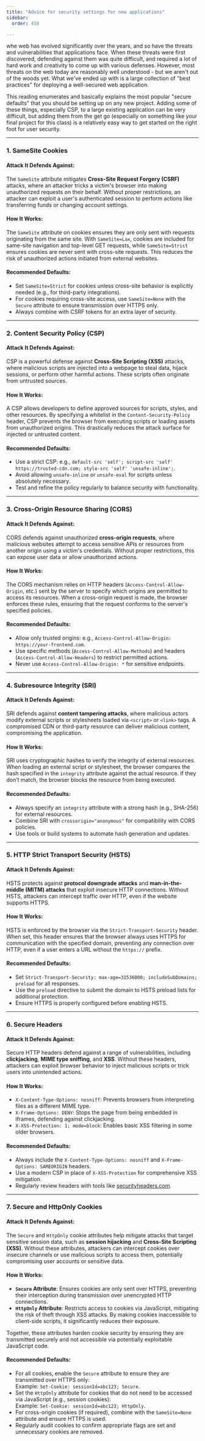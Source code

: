 ```yaml
---
title: "Advice for security settings for new applications"
sidebar:
  order: 450

---
```


whe web has evolved significantly over the years, and so have the threats and
vulnerabilities that applications face. When these threats were first
discovered, defending against them was quite difficult, and required a lot of
hard work and creativity to come up with various defenses. However, most threats
on the web today are reasonably well understood - but we aren't out of the woods
yet. What we've ended up with is a large collection of "best practices" for
deploying a well-secured web application.

This reading enumerates and basically explains the most popular "secure
defaults" that you should be setting up on any new project. Adding some of these
things, especially CSP, to a large existing application can be very difficult,
but adding them from the get go (especially on something like your final project
for this class) is a relatively easy way to get started on the right foot for
user security.

---
### **1. SameSite Cookies**
#### Attack It Defends Against:
The `SameSite` attribute mitigates **Cross-Site Request Forgery (CSRF)** attacks, where an attacker tricks a victim's browser into making unauthorized requests on their behalf. Without proper restrictions, an attacker can exploit a user's authenticated session to perform actions like transferring funds or changing account settings.

#### How It Works:
The `SameSite` attribute on cookies ensures they are only sent with requests originating from the same site. With `SameSite=Lax`, cookies are included for same-site navigation and top-level GET requests, while `SameSite=Strict` ensures cookies are never sent with cross-site requests. This reduces the risk of unauthorized actions initiated from external websites.

#### Recommended Defaults:
- Set `SameSite=Strict` for cookies unless cross-site behavior is explicitly needed (e.g., for third-party integrations).
- For cookies requiring cross-site access, use `SameSite=None` with the `Secure` attribute to ensure transmission over HTTPS only.
- Always combine with CSRF tokens for an extra layer of security.

---

### **2. Content Security Policy (CSP)**
#### Attack It Defends Against:
CSP is a powerful defense against **Cross-Site Scripting (XSS)** attacks, where malicious scripts are injected into a webpage to steal data, hijack sessions, or perform other harmful actions. These scripts often originate from untrusted sources.

#### How It Works:
A CSP allows developers to define approved sources for scripts, styles, and other resources. By specifying a whitelist in the `Content-Security-Policy` header, CSP prevents the browser from executing scripts or loading assets from unauthorized origins. This drastically reduces the attack surface for injected or untrusted content.

#### Recommended Defaults:
- Use a strict CSP: e.g., `default-src 'self'; script-src 'self' https://trusted-cdn.com; style-src 'self' 'unsafe-inline';`.
- Avoid allowing `unsafe-inline` or `unsafe-eval` for scripts unless absolutely necessary.
- Test and refine the policy regularly to balance security with functionality.

---

### **3. Cross-Origin Resource Sharing (CORS)**
#### Attack It Defends Against:
CORS defends against unauthorized **cross-origin requests**, where malicious websites attempt to access sensitive APIs or resources from another origin using a victim's credentials. Without proper restrictions, this can expose user data or allow unauthorized actions.

#### How It Works:
The CORS mechanism relies on HTTP headers (`Access-Control-Allow-Origin`, etc.) sent by the server to specify which origins are permitted to access its resources. When a cross-origin request is made, the browser enforces these rules, ensuring that the request conforms to the server's specified policies.

#### Recommended Defaults:
- Allow only trusted origins: e.g., `Access-Control-Allow-Origin: https://your-frontend.com`.
- Use specific methods (`Access-Control-Allow-Methods`) and headers (`Access-Control-Allow-Headers`) to restrict permitted actions.
- Never use `Access-Control-Allow-Origin: *` for sensitive endpoints.

---

### **4. Subresource Integrity (SRI)**
#### Attack It Defends Against:
SRI defends against **content tampering attacks**, where malicious actors modify external scripts or stylesheets loaded via `<script>` or `<link>` tags. A compromised CDN or third-party resource can deliver malicious content, compromising the application.

#### How It Works:
SRI uses cryptographic hashes to verify the integrity of external resources. When loading an external script or stylesheet, the browser compares the hash specified in the `integrity` attribute against the actual resource. If they don’t match, the browser blocks the resource from being executed.

#### Recommended Defaults:
- Always specify an `integrity` attribute with a strong hash (e.g., SHA-256) for external resources.
- Combine SRI with `crossorigin="anonymous"` for compatibility with CORS policies.
- Use tools or build systems to automate hash generation and updates.

---

### **5. HTTP Strict Transport Security (HSTS)**
#### Attack It Defends Against:
HSTS protects against **protocol downgrade attacks** and **man-in-the-middle (MITM) attacks** that exploit insecure HTTP connections. Without HSTS, attackers can intercept traffic over HTTP, even if the website supports HTTPS.

#### How It Works:
HSTS is enforced by the browser via the `Strict-Transport-Security` header. When set, this header ensures that the browser always uses HTTPS for communication with the specified domain, preventing any connection over HTTP, even if a user enters a URL without the `https://` prefix.

#### Recommended Defaults:
- Set `Strict-Transport-Security: max-age=31536000; includeSubDomains; preload` for all responses.
- Use the `preload` directive to submit the domain to HSTS preload lists for additional protection.
- Ensure HTTPS is properly configured before enabling HSTS.

---

### **6. Secure Headers**
#### Attack It Defends Against:
Secure HTTP headers defend against a range of vulnerabilities, including **clickjacking**, **MIME type sniffing**, and **XSS**. Without these headers, attackers can exploit browser behavior to inject malicious scripts or trick users into unintended actions.

#### How It Works:
- `X-Content-Type-Options: nosniff`: Prevents browsers from interpreting files as a different MIME type.
- `X-Frame-Options: DENY`: Stops the page from being embedded in iframes, defending against clickjacking.
- `X-XSS-Protection: 1; mode=block`: Enables basic XSS filtering in some older browsers.

#### Recommended Defaults:
- Always include the `X-Content-Type-Options: nosniff` and `X-Frame-Options: SAMEORIGIN` headers.
- Use a modern CSP in place of `X-XSS-Protection` for comprehensive XSS mitigation.
- Regularly review headers with tools like [securityheaders.com](https://securityheaders.com). 

---

### **7. Secure and HttpOnly Cookies**
#### Attack It Defends Against:
The `Secure` and `HttpOnly` cookie attributes help mitigate attacks that target sensitive session data, such as **session hijacking** and **Cross-Site Scripting (XSS)**. Without these attributes, attackers can intercept cookies over insecure channels or use malicious scripts to access them, potentially compromising user accounts or sensitive data.

#### How It Works:
- **`Secure` Attribute**: Ensures cookies are only sent over HTTPS, preventing their interception during transmission over unencrypted HTTP connections.
- **`HttpOnly` Attribute**: Restricts access to cookies via JavaScript, mitigating the risk of theft through XSS attacks. By making cookies inaccessible to client-side scripts, it significantly reduces their exposure.

Together, these attributes harden cookie security by ensuring they are transmitted securely and not accessible via potentially exploitable JavaScript code.

#### Recommended Defaults:
- For all cookies, enable the `Secure` attribute to ensure they are transmitted over HTTPS only:  
  Example: `Set-Cookie: sessionId=abc123; Secure`.
- Set the `HttpOnly` attribute for cookies that do not need to be accessed via JavaScript (e.g., session cookies):  
  Example: `Set-Cookie: sessionId=abc123; HttpOnly`.
- For cross-origin cookies (if required), combine with the `SameSite=None` attribute and ensure HTTPS is used.
- Regularly audit cookies to confirm appropriate flags are set and unnecessary cookies are removed.

